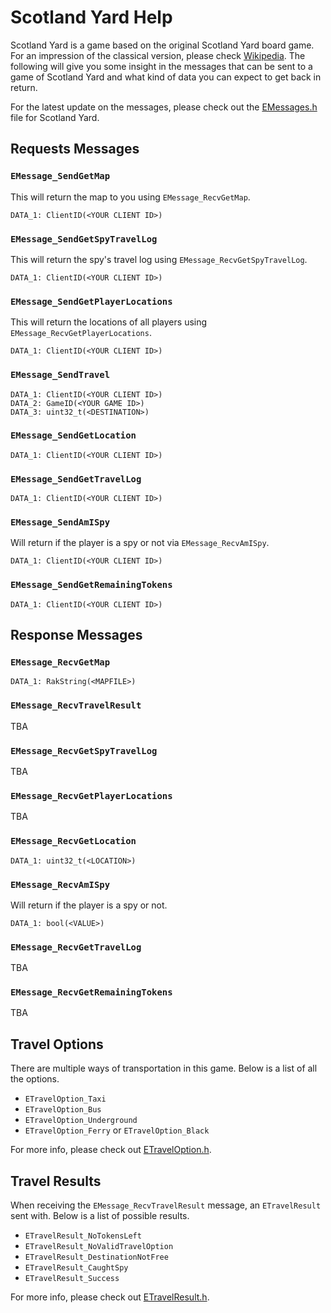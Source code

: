 # Scotland Yard Help
Scotland Yard is a game based on the original Scotland Yard board game. For an impression of the classical version, please check [Wikipedia](https://en.wikipedia.org/wiki/Scotland_Yard_(board_game)). The following will give you some insight in the messages that can be sent to a game of Scotland Yard and what kind of data you can expect to get back in return.

For the latest update on the messages, please check out the [EMessages.h](https://github.com/BertHeesakkers/IGADPiGameServer/blob/master/Include/ScotlandYardLobby/EMessages.h) file for Scotland Yard.

## Requests Messages

### `EMessage_SendGetMap`
This will return the map to you using `EMessage_RecvGetMap`.
```
DATA_1: ClientID(<YOUR CLIENT ID>)
```

### `EMessage_SendGetSpyTravelLog`
This will return the spy's travel log using `EMessage_RecvGetSpyTravelLog`.
```
DATA_1: ClientID(<YOUR CLIENT ID>)
```

### `EMessage_SendGetPlayerLocations`
This will return the locations of all players using  `EMessage_RecvGetPlayerLocations`.
```
DATA_1: ClientID(<YOUR CLIENT ID>)
```

### `EMessage_SendTravel`
```
DATA_1: ClientID(<YOUR CLIENT ID>)
DATA_2: GameID(<YOUR GAME ID>)
DATA_3: uint32_t(<DESTINATION>)
```

### `EMessage_SendGetLocation`
```
DATA_1: ClientID(<YOUR CLIENT ID>)
```

### `EMessage_SendGetTravelLog`
```
DATA_1: ClientID(<YOUR CLIENT ID>)
```

### `EMessage_SendAmISpy`
Will return if the player is a spy or not via `EMessage_RecvAmISpy`.
```
DATA_1: ClientID(<YOUR CLIENT ID>)
```

### `EMessage_SendGetRemainingTokens`
```
DATA_1: ClientID(<YOUR CLIENT ID>)
```

## Response Messages

### `EMessage_RecvGetMap`
```
DATA_1: RakString(<MAPFILE>)
```

### `EMessage_RecvTravelResult`
TBA

### `EMessage_RecvGetSpyTravelLog`
TBA

### `EMessage_RecvGetPlayerLocations`
TBA

### `EMessage_RecvGetLocation`
```
DATA_1: uint32_t(<LOCATION>)
```

### `EMessage_RecvAmISpy`
Will return if the player is a spy or not.
```
DATA_1: bool(<VALUE>)
```

### `EMessage_RecvGetTravelLog`
TBA

### `EMessage_RecvGetRemainingTokens`
TBA

## Travel Options
There are multiple ways of transportation in this game. Below is a list of all the options.

* `ETravelOption_Taxi`
* `ETravelOption_Bus`
* `ETravelOption_Underground`
* `ETravelOption_Ferry` or `ETravelOption_Black`

For more info, please check out [ETravelOption.h](https://github.com/BertHeesakkers/IGADPiGameServer/blob/master/Include/ScotlandYard/ETravelOption.h).

## Travel Results
When receiving the `EMessage_RecvTravelResult` message, an `ETravelResult` sent with. Below is a list of possible results.

* `ETravelResult_NoTokensLeft`
* `ETravelResult_NoValidTravelOption`
* `ETravelResult_DestinationNotFree`
* `ETravelResult_CaughtSpy`
* `ETravelResult_Success`

For more info, please check out [ETravelResult.h](https://github.com/BertHeesakkers/IGADPiGameServer/blob/master/Include/ScotlandYard/ETravelResult.h).
